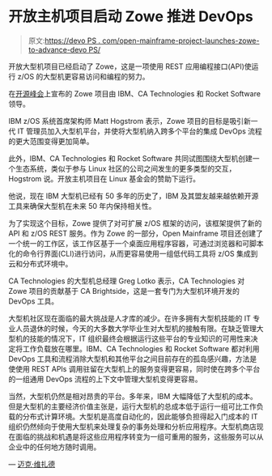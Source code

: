 # 开放主机项目启动 Zowe 推进 DevOps

> 原文:[https://devo PS . com/open-mainframe-project-launches-zowe-to-advance-devo PS/](https://devops.com/open-mainframe-project-launches-zowe-to-advance-devops/)

开放大型机项目已经启动了 Zowe，这是一项使用 REST 应用编程接口(API)使运行 z/OS 的大型机更容易访问和编程的努力。

在[开源峰会](https://events.linuxfoundation.org/events/open-source-summit-north-america-2018/)上宣布的 Zowe 项目由 IBM、CA Technologies 和 Rocket Software 领导。

IBM z/OS 系统首席架构师 Matt Hogstrom 表示，Zowe 项目的目标是吸引新一代 IT 管理员加入大型机平台，并使将大型机纳入跨多个平台的集成 DevOps 流程的更大范围变得更加简单。

此外，IBM、CA Technologies 和 Rocket Software 共同试图围绕大型机创建一个生态系统，类似于参与 Linux 社区的公司之间发生的更多类型的交互，Hogstrom 说。开放主机项目在 Linux 基金会的赞助下运行。

他说，现在 IBM 大型机已经有 50 多年的历史了，IBM 及其盟友越来越依赖开源工具来确保大型机在未来 50 年内保持相关性。

为了实现这个目标，Zowe 提供了对可扩展 z/OS 框架的访问，该框架提供了新的 API 和 z/OS REST 服务。作为 Zowe 的一部分，Open Mainframe 项目还创建了一个统一的工作区，该工作区基于一个桌面应用程序容器，可通过浏览器和可脚本化的命令行界面(CLI)进行访问，从而更容易使用一组低代码工具将 z/OS 集成到云和分布式环境中。

CA Technologies 的大型机总经理 Greg Lotko 表示，CA Technologies 对 Zowe 项目的贡献基于 CA Brightside，这是一套专门为大型机环境开发的 DevOps 工具。

大型机社区现在面临的最大挑战是人才库的减少。在许多拥有大型机技能的 IT 专业人员退休的时候，今天的大多数大学毕业生对大型机的接触有限。在缺乏管理大型机的技能的情况下，IT 组织最终会根据运行这些平台的专业知识的可用性来决定将工作负载放在哪里。IBM、CA Technologies 和 Rocket Software 都对利用 DevOps 工具和流程消除大型机和其他平台之间目前存在的孤岛感兴趣，方法是使使用 REST APIs 调用驻留在大型机上的服务变得更容易，同时使在跨多个平台的一组通用 DevOps 流程的上下文中管理大型机变得更容易。

当然，大型机仍然是相对昂贵的平台。多年来，IBM 大幅降低了大型机的成本。但是大型机的主要经济价值主张是，运行大型机的总成本低于运行一组可比工作负载的分布式计算环境。大型机是高度自动化的，因此能够负担得起入门成本的 IT 组织仍然倾向于使用大型机来处理复杂的事务处理和分析应用程序。大型机商店现在面临的挑战和机遇是将这些应用程序转变为一组可重用的服务，这些服务可以从企业中的任何地方随时调用。

— [迈克·维扎德](https://devops.com/author/mike-vizard/)